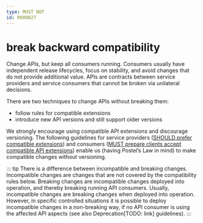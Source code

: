 ```yaml
---
type: MUST NOT
id: R000027
---
```


# break backward compatibility

Change APIs, but keep all consumers running. Consumers usually have independent release lifecycles, focus on stability, and avoid changes that do not provide additional value. APIs are contracts between service providers and service consumers that cannot be broken via unilateral decisions.

There are two techniques to change APIs without breaking them:

- follow rules for compatible extensions
- introduce new API versions and still support older versions

We strongly encourage using compatible API extensions and discourage versioning. The following guidelines for service providers ([SHOULD prefer compatible extensions](#should-prefer-compatible-extensions)) and consumers ([MUST prepare clients accept compatible API extensions](#must-prepare-clients-accept-compatible-api-extensions)) enable us (having Postel’s Law in mind) to make compatible changes without versioning.

::: tip
There is a difference between incompatible and breaking changes. Incompatible changes are changes that are not covered by the compatibility rules below. Breaking changes are incompatible changes deployed into operation, and thereby breaking running API consumers. Usually, incompatible changes are breaking changes when deployed into operation.
However, in specific controlled situations it is possible to deploy incompatible changes in a non-breaking way, if no API consumer is using the affected API aspects (see also Deprecation[TODO: link] guidelines).
:::

